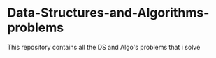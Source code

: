# Data-Structures-and-Algorithms-problems
This repository contains all the DS and Algo's problems that i solve
